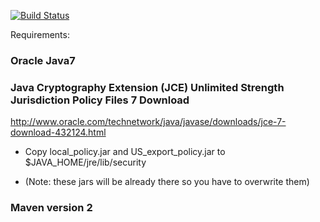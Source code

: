 [![Build Status](https://travis-ci.com/wonderfulroller7/PolyPasswordHasher-Java.svg?branch=master)](https://travis-ci.com/wonderfulroller7/PolyPasswordHasher-Java)

Requirements:

### Oracle Java7


### Java Cryptography Extension (JCE) Unlimited Strength Jurisdiction Policy Files 7 Download

 http://www.oracle.com/technetwork/java/javase/downloads/jce-7-download-432124.html

 * Copy local_policy.jar and US_export_policy.jar to  $JAVA_HOME/jre/lib/security

 * (Note: these jars will be already there so you have to overwrite them)

### Maven version 2
